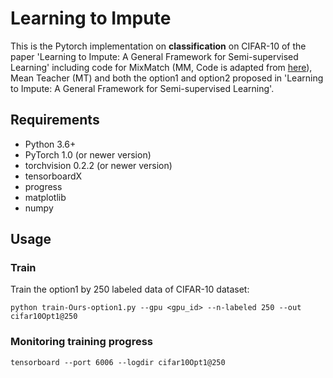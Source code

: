 # Learning to Impute
This is the Pytorch implementation on **classification** on CIFAR-10 of the paper 'Learning to Impute: A General Framework for Semi-supervised Learning' including code for MixMatch (MM, Code is adapted from [here](https://github.com/YU1ut/MixMatch-pytorch)), Mean Teacher (MT) and both the option1 and option2 proposed in 'Learning to Impute: A General Framework for Semi-supervised Learning'.


## Requirements
- Python 3.6+
- PyTorch 1.0 (or newer version)
- torchvision 0.2.2 (or newer version)
- tensorboardX
- progress
- matplotlib
- numpy

## Usage

### Train
Train the option1 by 250 labeled data of CIFAR-10 dataset:

```
python train-Ours-option1.py --gpu <gpu_id> --n-labeled 250 --out cifar10Opt1@250
```

### Monitoring training progress
```
tensorboard --port 6006 --logdir cifar10Opt1@250
```

